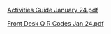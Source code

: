 [Activities Guide January 24.pdf](https://github.com/westgatesmoky/westgatesmoky.github.io/files/14077648/Activities.Guide.January.24.pdf)

[Front Desk Q R Codes Jan 24.pdf](https://github.com/westgatesmoky/westgatesmoky.github.io/files/14077649/Front.Desk.Q.R.Codes.Jan.24.pdf)

